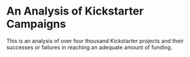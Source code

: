 # An Analysis of Kickstarter Campaigns
This is an analysis of over four thousand Kickstarter projects and their successes or failures in reaching an adequate amount of funding.
